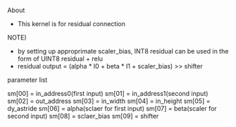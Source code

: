 About
 - This kernel is for residual connection

NOTE)
 - by setting up approprimate scaler_bias, INT8 residual can be used in the form
 of UINT8 residual + relu 
 - residual output = (alpha * I0 + beta * I1 + scaler_bias) >> shifter

parameter list

sm[00] =  in_address0(first input)
sm[01] =  in_address1(second input)
sm[02] =  out_address
sm[03] =  in_width
sm[04] =  in_height
sm[05] =  dy_astride
sm[06] =  alpha(sclaer for first input)
sm[07] =  beta(scaler for second input)
sm[08] =  sclaer_bias
sm[09] =  shifter
